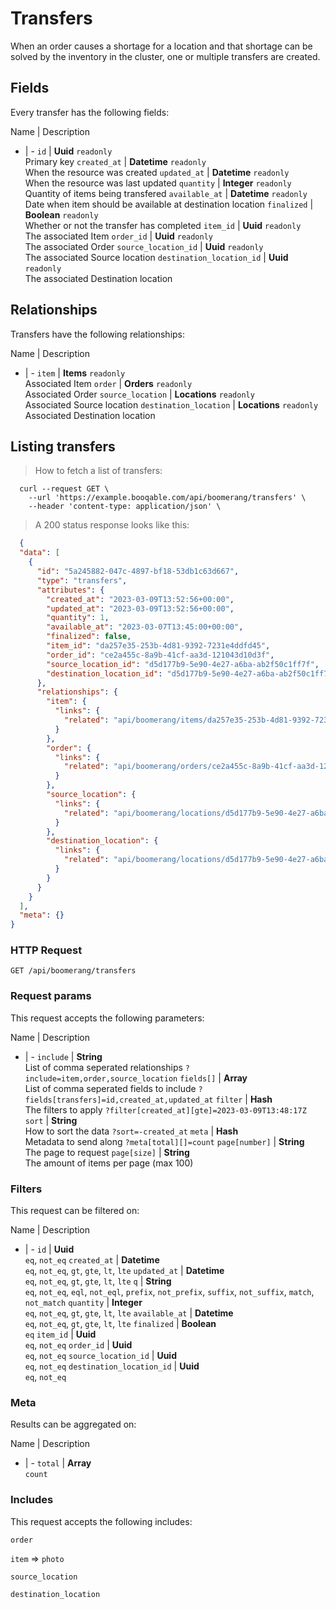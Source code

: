 # Transfers

When an order causes a shortage for a location and that shortage can be solved by the inventory in the cluster, one or multiple transfers are created.

## Fields
Every transfer has the following fields:

Name | Description
- | -
`id` | **Uuid** `readonly`<br>Primary key
`created_at` | **Datetime** `readonly`<br>When the resource was created
`updated_at` | **Datetime** `readonly`<br>When the resource was last updated
`quantity` | **Integer** `readonly`<br>Quantity of items being transfered
`available_at` | **Datetime** `readonly`<br>Date when item should be available at destination location
`finalized` | **Boolean** `readonly`<br>Whether or not the transfer has completed
`item_id` | **Uuid** `readonly`<br>The associated Item
`order_id` | **Uuid** `readonly`<br>The associated Order
`source_location_id` | **Uuid** `readonly`<br>The associated Source location
`destination_location_id` | **Uuid** `readonly`<br>The associated Destination location


## Relationships
Transfers have the following relationships:

Name | Description
- | -
`item` | **Items** `readonly`<br>Associated Item
`order` | **Orders** `readonly`<br>Associated Order
`source_location` | **Locations** `readonly`<br>Associated Source location
`destination_location` | **Locations** `readonly`<br>Associated Destination location


## Listing transfers



> How to fetch a list of transfers:

```shell
  curl --request GET \
    --url 'https://example.booqable.com/api/boomerang/transfers' \
    --header 'content-type: application/json' \
```

> A 200 status response looks like this:

```json
  {
  "data": [
    {
      "id": "5a245882-047c-4897-bf18-53db1c63d667",
      "type": "transfers",
      "attributes": {
        "created_at": "2023-03-09T13:52:56+00:00",
        "updated_at": "2023-03-09T13:52:56+00:00",
        "quantity": 1,
        "available_at": "2023-03-07T13:45:00+00:00",
        "finalized": false,
        "item_id": "da257e35-253b-4d81-9392-7231e4ddfd45",
        "order_id": "ce2a455c-8a9b-41cf-aa3d-121043d10d3f",
        "source_location_id": "d5d177b9-5e90-4e27-a6ba-ab2f50c1ff7f",
        "destination_location_id": "d5d177b9-5e90-4e27-a6ba-ab2f50c1ff7f"
      },
      "relationships": {
        "item": {
          "links": {
            "related": "api/boomerang/items/da257e35-253b-4d81-9392-7231e4ddfd45"
          }
        },
        "order": {
          "links": {
            "related": "api/boomerang/orders/ce2a455c-8a9b-41cf-aa3d-121043d10d3f"
          }
        },
        "source_location": {
          "links": {
            "related": "api/boomerang/locations/d5d177b9-5e90-4e27-a6ba-ab2f50c1ff7f"
          }
        },
        "destination_location": {
          "links": {
            "related": "api/boomerang/locations/d5d177b9-5e90-4e27-a6ba-ab2f50c1ff7f"
          }
        }
      }
    }
  ],
  "meta": {}
}
```

### HTTP Request

`GET /api/boomerang/transfers`

### Request params

This request accepts the following parameters:

Name | Description
- | -
`include` | **String** <br>List of comma seperated relationships `?include=item,order,source_location`
`fields[]` | **Array** <br>List of comma seperated fields to include `?fields[transfers]=id,created_at,updated_at`
`filter` | **Hash** <br>The filters to apply `?filter[created_at][gte]=2023-03-09T13:48:17Z`
`sort` | **String** <br>How to sort the data `?sort=-created_at`
`meta` | **Hash** <br>Metadata to send along `?meta[total][]=count`
`page[number]` | **String** <br>The page to request
`page[size]` | **String** <br>The amount of items per page (max 100)


### Filters

This request can be filtered on:

Name | Description
- | -
`id` | **Uuid** <br>`eq`, `not_eq`
`created_at` | **Datetime** <br>`eq`, `not_eq`, `gt`, `gte`, `lt`, `lte`
`updated_at` | **Datetime** <br>`eq`, `not_eq`, `gt`, `gte`, `lt`, `lte`
`q` | **String** <br>`eq`, `not_eq`, `eql`, `not_eql`, `prefix`, `not_prefix`, `suffix`, `not_suffix`, `match`, `not_match`
`quantity` | **Integer** <br>`eq`, `not_eq`, `gt`, `gte`, `lt`, `lte`
`available_at` | **Datetime** <br>`eq`, `not_eq`, `gt`, `gte`, `lt`, `lte`
`finalized` | **Boolean** <br>`eq`
`item_id` | **Uuid** <br>`eq`, `not_eq`
`order_id` | **Uuid** <br>`eq`, `not_eq`
`source_location_id` | **Uuid** <br>`eq`, `not_eq`
`destination_location_id` | **Uuid** <br>`eq`, `not_eq`


### Meta

Results can be aggregated on:

Name | Description
- | -
`total` | **Array** <br>`count`


### Includes

This request accepts the following includes:

`order`


`item` => 
`photo`




`source_location`


`destination_location`





